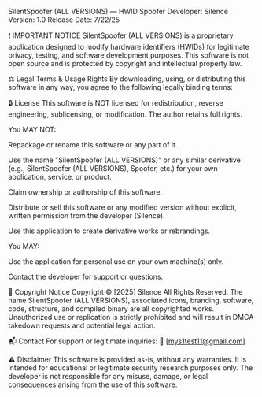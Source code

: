 SilentSpoofer (ALL VERSIONS) — HWID Spoofer
Developer: Silence
Version: 1.0
Release Date: 7/22/25

❗ IMPORTANT NOTICE
SilentSpoofer (ALL VERSIONS) is a proprietary application designed to modify hardware identifiers (HWIDs) for legitimate privacy, testing, and software development purposes. This software is not open source and is protected by copyright and intellectual property law.

⚖️ Legal Terms & Usage Rights
By downloading, using, or distributing this software in any way, you agree to the following legally binding terms:

🔒 License
This software is NOT licensed for redistribution, reverse engineering, sublicensing, or modification. The author retains full rights.

You MAY NOT:

Repackage or rename this software or any part of it.

Use the name "SilentSpoofer (ALL VERSIONS)" or any similar derivative (e.g., SilentSpoofer (ALL VERSIONS), Spoofer, etc.) for your own application, service, or product.

Claim ownership or authorship of this software.

Distribute or sell this software or any modified version without explicit, written permission from the developer (Silence).

Use this application to create derivative works or rebrandings.

You MAY:

Use the application for personal use on your own machine(s) only.

Contact the developer for support or questions.

🔐 Copyright Notice
Copyright © [2025] Silence
All Rights Reserved.
The name SilentSpoofer (ALL VERSIONS), associated icons, branding, software, code, structure, and compiled binary are all copyrighted works. Unauthorized use or replication is strictly prohibited and will result in DMCA takedown requests and potential legal action.

📬 Contact
For support or legitimate inquiries:
📧 [mys1test11@gmail.com]

⚠️ Disclaimer
This software is provided as-is, without any warranties. It is intended for educational or legitimate security research purposes only. The developer is not responsible for any misuse, damage, or legal consequences arising from the use of this software.
